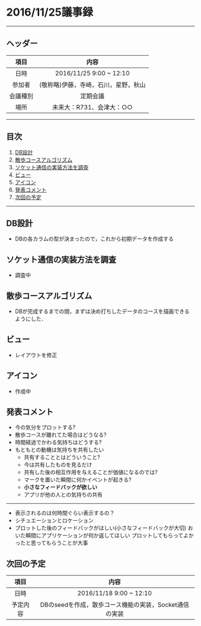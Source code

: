 # 2016/11/25議事録
---
## ヘッダー
|項目|内容|
|:--:|:--:|
| 日時 | 2016/11/25  9:00 ~ 12:10|
| 参加者 | (敬称略)伊藤，寺崎，石川，星野，秋山 |
| 会議種別 | 定期会議 |
| 場所 | 未来大：R731、会津大：○○ |

---
## 目次
1. [DB設計](#anchar1)
2. [散歩コースアルゴリズム](#anchar2)
2. [ソケット通信の実装方法を調査](#anchar3)
3. [ビュー](#anchar4)
4. [アイコン](#anchar5)
5. [発表コメント](#anchar6)
5. [次回の予定](#anchar7)

---

## <div id="anchar1"/>DB設計
- DBの各カラムの型が決まったので，これから初期データを作成する

## <div id="anchar2"/>ソケット通信の実装方法を調査
- 調査中

## <div id="anchar3"/>散歩コースアルゴリズム
- DBが完成するまでの間，まずは決め打ちしたデータのコースを描画できるようにした．

## <div id="anchar4"/>ビュー
- レイアウトを修正

## <div id="anchar5"/>アイコン
- 作成中

## <div id="anchar6"/>発表コメント
- 今の気分をプロットする?
- 散歩コースが離れてた場合はどうなる?
- 時間経過でかわる気持ちはどうする?
- もともとの動機は気持ちを共有したい
  - 共有することとはどういうこと?
  - 今は共有したものを見るだけ
  - 共有した後の相互作用を与えることが価値になるのでは?
  - マークを置いた瞬間に何かイベントが起きる?
  - **小さなフィードバックが欲しい**
  - アプリが他の人との気持ちの共有
  
---

- 表示されるのは何時間ぐらい表示するの？
- シチュエーションとロケーション
- プロットした後のフィードバックがほしい(小さなフィードバックが大切)
  おいた瞬間にアプリケーションが何か返してほしい
  プロットしてもらってよかったと思ってもらうことが大事

## <div id="anchar7"/>次回の予定
|項目|内容|
|:--:|:--:|
| 日時 | 2016/11/18  9:00 ~ 12:10|
| 予定内容 | DBのseedを作成，散歩コース機能の実装，Socket通信の実装|
